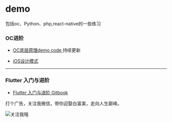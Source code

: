 # demo
包括oc、Python、php,react-native的一些练习

### OC进阶
- [OC底层原理demo code ](https://github.com/ifgyong/demo/tree/master/OC)持续更新


- [iOS设计模式](https://github.com/ifgyong/demo/tree/master/%E8%AE%BE%E8%AE%A1%E6%A8%A1%E5%BC%8F)

---

### Flutter 入门与进阶
- [Flutter 入门与进阶 Gitbook](https://github.com/ifgyong/flutter-guide)

打个广告，关注我微信，带你迎娶白富美，走向人生巅峰。


![关注我哦](./012.png)


